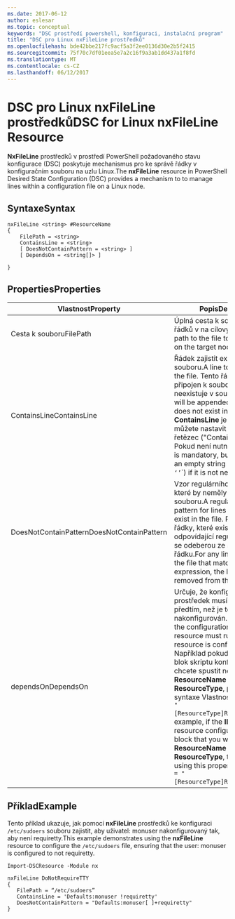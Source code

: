 ```yaml
---
ms.date: 2017-06-12
author: eslesar
ms.topic: conceptual
keywords: "DSC prostředí powershell, konfiguraci, instalační program"
title: "DSC pro Linux nxFileLine prostředků"
ms.openlocfilehash: bde42bbe217fc9acf5a3f2ee0136d30e2b5f2415
ms.sourcegitcommit: 75f70c7df01eea5e7a2c16f9a3ab1dd437a1f8fd
ms.translationtype: MT
ms.contentlocale: cs-CZ
ms.lasthandoff: 06/12/2017
---
```

# <a name="dsc-for-linux-nxfileline-resource"></a><span data-ttu-id="efa6d-103">DSC pro Linux nxFileLine prostředků</span><span class="sxs-lookup"><span data-stu-id="efa6d-103">DSC for Linux nxFileLine Resource</span></span>

<span data-ttu-id="efa6d-104">**NxFileLine** prostředků v prostředí PowerShell požadovaného stavu konfigurace (DSC) poskytuje mechanismus pro ke správě řádky v konfiguračním souboru na uzlu Linux.</span><span class="sxs-lookup"><span data-stu-id="efa6d-104">The **nxFileLine** resource in PowerShell Desired State Configuration (DSC) provides a mechanism to to manage lines within a configuration file on a Linux node.</span></span>

## <a name="syntax"></a><span data-ttu-id="efa6d-105">Syntaxe</span><span class="sxs-lookup"><span data-stu-id="efa6d-105">Syntax</span></span>

```
nxFileLine <string> #ResourceName
{
    FilePath = <string>
    ContainsLine = <string>
    [ DoesNotContainPattern = <string> ]
    [ DependsOn = <string[]> ]

}
```

## <a name="properties"></a><span data-ttu-id="efa6d-106">Properties</span><span class="sxs-lookup"><span data-stu-id="efa6d-106">Properties</span></span>

|  <span data-ttu-id="efa6d-107">Vlastnost</span><span class="sxs-lookup"><span data-stu-id="efa6d-107">Property</span></span> |  <span data-ttu-id="efa6d-108">Popis</span><span class="sxs-lookup"><span data-stu-id="efa6d-108">Description</span></span> | 
|---|---|
| <span data-ttu-id="efa6d-109">Cesta k souboru</span><span class="sxs-lookup"><span data-stu-id="efa6d-109">FilePath</span></span>| <span data-ttu-id="efa6d-110">Úplná cesta k souboru ke správě řádků v na cílový uzel.</span><span class="sxs-lookup"><span data-stu-id="efa6d-110">The full path to the file to manage lines in on the target node.</span></span>| 
| <span data-ttu-id="efa6d-111">ContainsLine</span><span class="sxs-lookup"><span data-stu-id="efa6d-111">ContainsLine</span></span>| <span data-ttu-id="efa6d-112">Řádek zajistit existuje v souboru.</span><span class="sxs-lookup"><span data-stu-id="efa6d-112">A line to ensure exists in the file.</span></span> <span data-ttu-id="efa6d-113">Tento řádek bude připojen k souboru, pokud neexistuje v souboru.</span><span class="sxs-lookup"><span data-stu-id="efa6d-113">This line will be appended to the file if it does not exist in the file.</span></span> <span data-ttu-id="efa6d-114">**ContainsLine** je povinná, ale můžete nastavit na prázdný řetězec ("ContainsLine =".) Pokud není nutné.</span><span class="sxs-lookup"><span data-stu-id="efa6d-114">**ContainsLine** is mandatory, but can be set to an empty string (`ContainsLine = ‘’`\`) if it is not needed.</span></span>| 
| <span data-ttu-id="efa6d-115">DoesNotContainPattern</span><span class="sxs-lookup"><span data-stu-id="efa6d-115">DoesNotContainPattern</span></span>| <span data-ttu-id="efa6d-116">Vzor regulárního výrazu řádky, které by neměly existovat v souboru.</span><span class="sxs-lookup"><span data-stu-id="efa6d-116">A regular expression pattern for lines that should not exist in the file.</span></span> <span data-ttu-id="efa6d-117">Pro všechny řádky, které existují v souboru odpovídající regulárnímu výrazu se odeberou ze souboru na řádku.</span><span class="sxs-lookup"><span data-stu-id="efa6d-117">For any lines that exist in the file that match this regular expression, the line will be removed from the file.</span></span>| 
| <span data-ttu-id="efa6d-118">dependsOn</span><span class="sxs-lookup"><span data-stu-id="efa6d-118">DependsOn</span></span> | <span data-ttu-id="efa6d-119">Určuje, že konfigurace jiný prostředek musí spouštět předtím, než je tento prostředek nakonfigurován.</span><span class="sxs-lookup"><span data-stu-id="efa6d-119">Indicates that the configuration of another resource must run before this resource is configured.</span></span> <span data-ttu-id="efa6d-120">Například pokud **ID** prostředku blok skriptu konfigurace, který chcete spustit nejprve je **ResourceName** a její typ je **ResourceType**, pomocí této syntaxe Vlastnost je `DependsOn = "[ResourceType]ResourceName"`.</span><span class="sxs-lookup"><span data-stu-id="efa6d-120">For example, if the **ID** of the resource configuration script block that you want to run first is **ResourceName** and its type is **ResourceType**, the syntax for using this property is `DependsOn = "[ResourceType]ResourceName"`.</span></span>| 

## <a name="example"></a><span data-ttu-id="efa6d-121">Příklad</span><span class="sxs-lookup"><span data-stu-id="efa6d-121">Example</span></span>

<span data-ttu-id="efa6d-122">Tento příklad ukazuje, jak pomocí **nxFileLine** prostředků ke konfiguraci `/etc/sudoers` souboru zajistit, aby uživatel: monuser nakonfigurovaný tak, aby není requiretty.</span><span class="sxs-lookup"><span data-stu-id="efa6d-122">This example demonstrates using the **nxFileLine** resource to configure the `/etc/sudoers` file, ensuring that the user: monuser is configured to not requiretty.</span></span>

```
Import-DSCResource -Module nx 

nxFileLine DoNotRequireTTY
{
   FilePath = “/etc/sudoers”
   ContainsLine = 'Defaults:monuser !requiretty'
   DoesNotContainPattern = "Defaults:monuser[ ]+requiretty"
} 
```

